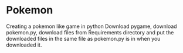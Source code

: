 # Pokemon
Creating a pokemon like game in python
Download pygame, download pokemon.py, download files from Requirements directory and put the downloaded files in the same file as pokemon.py is in when you downloaded it.
